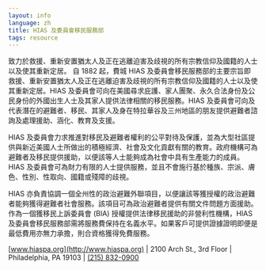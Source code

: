```yaml
---
layout: info
language: zh
title: HIAS 及委員會移民服務部
tags: resource
---
```

致力於救援、重新安置猶太人及正在逃離迫害及歧視的所有宗教信仰及國籍的人士以及使其重新定居。
自 1882 起，費城 HIAS 及委員會移民服務部的主要宗旨即救援、重新安置猶太人及正在逃離迫害及歧視的所有宗教信仰及國籍的人士以及使其重新定居。HIAS 及委員會可向在美國尋求庇護、家人團聚、永久合法身份及公民身份的外國出生人士及其家人提供法律相關的移民服務。HIAS 及委員會可向及代表潛在的避難者、移民、其家人及身在特拉華谷及三州地區的朋友提供避難者諮詢及處理援助、涵化、教育及支援。

HIAS 及委員會力求推進對移民及避難者權利的公平對待及保護，並為大型社區提供與新近美國人士所做出的積極經濟、社會及文化貢獻有關的教育。政府機構可為避難者及移民提供援助，以便該等人士能夠成為社會中具有生產能力的成員。HIAS 及委員會可為財力有限的人士提供服務，並且不會施行基於種族、宗派、膚色、性別、性取向、國籍或殘障的歧視。

HIAS 亦負責協調一個全州性的政治避難外聯項目，以便讓該等獲授權的政治避難者能夠獲得避難者社會服務。該項目可為政治避難者提供有關文件問題方面援助。作為一個獲移民上訴委員會 (BIA) 授權提供法律移民援助的非營利性機構，HIAS 及委員會移民服務部需將服務費保持在名義水平。如果客戶可提供證據證明即便是最低費用亦無力承擔，則合資格獲得免費服務。

[www.hiaspa.org](http://www.hiaspa.org) | 2100 Arch St., 3rd Floor | Philadelphia, PA 19103 | [(215) 832-0900](tel:+12158320900)